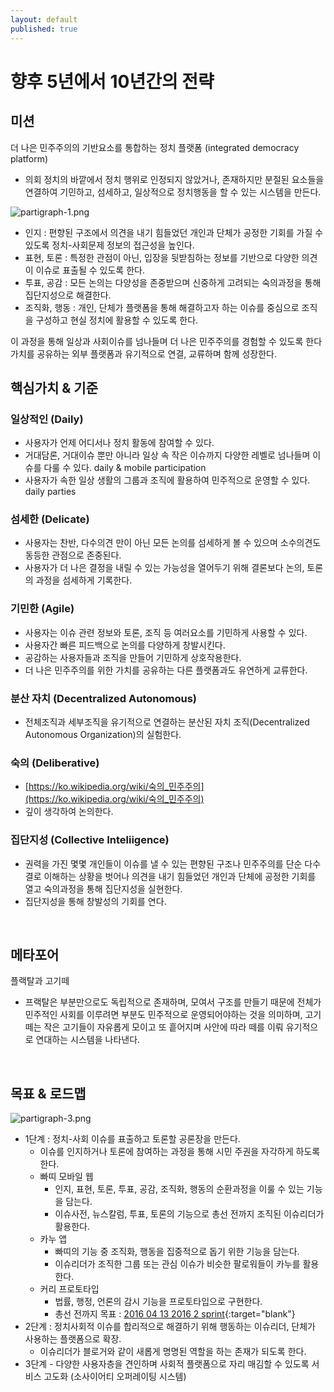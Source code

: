 ```yaml
---
layout: default
published: true
---
```






# 향후 5년에서 10년간의 전략

## 미션

더 나은 민주주의의 기반요소를 통합하는 정치 플랫폼 (integrated democracy platform)

* 의회 정치의 바깥에서 정치 행위로 인정되지 않았거나, 존재하지만 분절된 요소들을 연결하여 기민하고, 섬세하고, 일상적으로 정치행동을 할 수 있는 시스템을 만든다.

![partigraph-1.png]({{site.baseurl}}/media/partigraph-1.png)

* 인지 : 편향된 구조에서 의견을 내기 힘들었던 개인과 단체가 공정한 기회를 가질 수 있도록 정치-사회문제 정보의 접근성을 높인다.
* 표현, 토론 : 특정한 관점이 아닌, 입장을 뒷받침하는 정보를 기반으로 다양한 의견이 이슈로 표출될 수 있도록 한다.
* 투표, 공감 : 모든 논의는 다양성을 존중받으며 신중하게 고려되는 숙의과정을 통해 집단지성으로 해결한다.
* 조직화, 행동 : 개인, 단체가 플랫폼을 통해 해결하고자 하는 이슈를 중심으로 조직을 구성하고 현실 정치에 활용할 수 있도록 한다.

이 과정을 통해 일상과 사회이슈를 넘나들며 더 나은 민주주의를 경험할 수 있도록 한다
가치를 공유하는 외부 플랫폼과 유기적으로 연결, 교류하며 함께 성장한다.


## 핵심가치 & 기준

### 일상적인 (Daily)

* 사용자가 언제 어디서나 정치 활동에 참여할 수 있다.
* 거대담론, 거대이슈 뿐만 아니라 일상 속 작은 이슈까지 다양한 레벨로 넘나들며 이슈를 다룰 수 있다. daily & mobile participation
* 사용자가 속한 일상 생활의 그룹과 조직에 활용하여 민주적으로 운영할 수 있다. daily parties

### 섬세한 (Delicate)

* 사용자는 찬반, 다수의견 만이 아닌 모든 논의를 섬세하게 볼 수 있으며 소수의견도 동등한 관점으로 존중된다.
* 사용자가 더 나은 결정을 내릴 수 있는 가능성을 열어두기 위해 결론보다 논의, 토론의 과정을 섬세하게 기록한다.

### 기민한 (Agile)

* 사용자는 이슈 관련 정보와 토론, 조직 등 여러요소를 기민하게 사용할 수 있다.
* 사용자간 빠른 피드백으로 논의를 다양하게 창발시킨다.
* 공감하는 사용자들과 조직을 만들어 기민하게 상호작용한다.
* 더 나은 민주주의를 위한 가치를 공유하는 다른 플랫폼과도 유연하게 교류한다.

### 분산 자치 (Decentralized Autonomous)

* 전체조직과 세부조직을 유기적으로 연결하는 분산된 자치 조직(Decentralized Autonomous Organization)의 실험한다.

### 숙의 (Deliberative)

* [https://ko.wikipedia.org/wiki/숙의_민주주의](https://ko.wikipedia.org/wiki/숙의_민주주의)
* 깊이 생각하여 논의한다.

### 집단지성 (Collective Inteliigence)

* 권력을 가진 몇몇 개인들이 이슈를 낼 수 있는 편향된 구조나 민주주의를 단순 다수결로 이해하는 상황을 벗어나 의견을 내기 힘들었던 개인과 단체에 공정한 기회를 열고 숙의과정을 통해 집단지성을 실현한다.
* 집단지성을 통해 창발성의 기회를 연다.

&nbsp;

## 메타포어

플랙탈과 고기떼

* 프랙탈은 부분만으로도 독립적으로 존재하며, 모여서 구조를 만들기 때문에 전체가 민주적인 사회를 이루려면 부분도 민주적으로 운영되어야하는 것을 의미하며, 고기떼는 작은 고기들이 자유롭게 모이고 또 흩어지며 사안에 따라 떼를 이뤄 유기적으로 연대하는 시스템을 나타낸다.

&nbsp;

## 목표 & 로드맵

![partigraph-3.png]({{site.baseurl}}/media/partigraph-3.png)


* 1단계 : 정치-사회 이슈를 표출하고 토론할 공론장을 만든다.
  - 이슈를 인지하거나 토론에 참여하는 과정을 통해 시민 주권을 자각하게 하도록 한다.
  - 빠띠 모바일 웹
    * 인지, 표현, 토론, 투표, 공감, 조직화, 행동의 순환과정을 이룰 수 있는 기능을 담는다.
    * 이슈사전, 뉴스칼럼, 투표, 토론의 기능으로 총선 전까지 조직된 이슈리더가 활용한다.
  - 카누 앱
    * 빠띠의 기능 중 조직화, 행동을 집중적으로 돕기 위한 기능을 담는다.
    * 이슈리더가 조직한 그룹 또는 관심 이슈가 비슷한 팔로워들이 카누를 활용한다.
  - 커리 프로토타입
    * 법률, 행정, 언론의 감시 기능을 프로토타입으로 구현한다.
    * 총선 전까지 목표 : [2016 04 13 2016 2 sprint](https://parti-xyz.hackpad.com/2016-04-13-2016-2-sprint-znNSsgBrp20){:target="blank"}
* 2단계 : 정치사회적 이슈를 합리적으로 해결하기 위해 행동하는 이슈리더, 단체가 사용하는 플랫폼으로 확장.
  - 이슈리더가 블로거와 같이 새롭게 명명된 역할을 하는 존재가 되도록 한다.
* 3단계 - 다양한 사용자층을 견인하며 사회적 플랫폼으로 자리 매김할 수 있도록 서비스 고도화 (소사이어티 오퍼레이팅 시스템)
